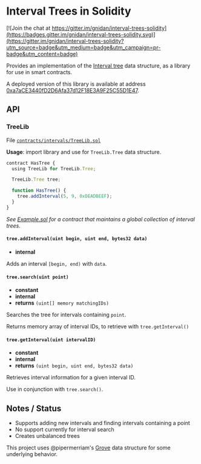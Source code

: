 Interval Trees in Solidity
==========================

[![Join the chat at https://gitter.im/gnidan/interval-trees-solidity](https://badges.gitter.im/gnidan/interval-trees-solidity.svg)](https://gitter.im/gnidan/interval-trees-solidity?utm_source=badge&utm_medium=badge&utm_campaign=pr-badge&utm_content=badge)

Provides an implementation of the [Interval tree](https://en.wikipedia.org/wiki/Interval_tree)
data structure, as a library for use in smart contracts.

A deployed version of this library is available at address
[0xa7aCE3440fD2D6Afa37d12F18E3A9F25C55D1E47](https://etherscan.io/address/0xa7ace3440fd2d6afa37d12f18e3a9f25c55d1e47).


API
---

### TreeLib

File [`contracts/intervals/TreeLib.sol`](https://github.com/gnidan/interval-trees-solidity/blob/master/contracts/intervals/TreeLib.sol)

**Usage**: import library and use for `TreeLib.Tree` data structure.

```javascript
contract HasTree {
  using TreeLib for TreeLib.Tree;

  TreeLib.Tree tree;

  function HasTree() {
    tree.addInterval(5, 9, 0xDEADBEEF);
  }
}
```

*See [Example.sol](https://github.com/gnidan/interval-trees-solidity/blob/master/contracts/Example.sol) for a contract that maintains a global collection of interval trees.*


#### `tree.addInterval(uint begin, uint end, bytes32 data)`

- **internal**

Adds an interval `[begin, end)` with `data`.


#### `tree.search(uint point)`

- **constant**
- **internal**
- **returns** `(uint[] memory matchingIDs)`

Searches the tree for intervals containing `point`.

Returns memory array of interval IDs, to retrieve with `tree.getInterval()`


#### `tree.getInterval(uint intervalID)`

- **constant**
- **internal**
- **returns** `(uint begin, uint end, bytes32 data)`

Retrieves interval information for a given interval ID.

Use in conjunction with `tree.search()`.


Notes / Status
--------------

- Supports adding new intervals and finding intervals containing a point
- No support currently for interval search
- Creates unbalanced trees

This project uses @pipermerriam's [Grove](https://github.com/pipermerriam/ethereum-grove)
data structure for some underlying behavior.
